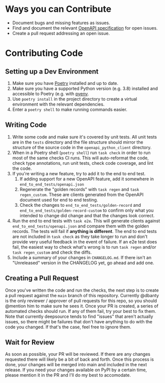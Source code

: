 # Ways you can Contribute

- Document bugs and missing features as issues.
- Find and document the relevant [OpenAPI specification](https://swagger.io/specification/) for open issues.
- Create a pull request addressing an open issue.

# Contributing Code

## Setting up a Dev Environment

1. Make sure you have [Poetry](https://python-poetry.org/) installed and up to date.
2. Make sure you have a supported Python version (e.g. 3.8) installed and accessible to Poetry (e.g. with [pyenv](https://github.com/pyenv/pyenv).
3. Use `poetry install` in the project directory to create a virtual environment with the relevant dependencies.
4. Enter a `poetry shell` to make running commands easier.

## Writing Code

1. Write some code and make sure it's covered by unit tests. All unit tests are in the `tests` directory and the file
   structure should mirror the structure of the source code in the `openapi_python_client` directory.
2. When in a Poetry shell (`poetry shell`) run `task check` in order to run most of the same checks CI runs. This will
   auto-reformat the code, check type annotations, run unit tests, check code coverage, and lint the code.
3. If you're writing a new feature, try to add it to the end to end test.
   1. If adding support for a new OpenAPI feature, add it somewhere in `end_to_end_tests/openapi.json`
   2. Regenerate the "golden records" with `task regen` and `task regen_custom`. These are clients generated from the OpenAPI document used for end to end testing.
   3. Check the changes to `end_to_end_tests/golden-record` and `end_to_end_tests/golden-record-custom` to confirm only what you intended to change did change and that the changes look correct.
4. Run the end to end tests with `task e2e`. This will generate clients against `end_to_end_tests/openapi.json` and
   compare them with the golden records. The tests will fail if **anything is different**. The end to end
   tests are not included in `task check` as they take longer to run and don't provide very useful feedback in the
   event of failure. If an e2e test does fail, the easiest way to check what's wrong is to run `task regen` and/or
   `task regen_custom` and check the diffs.
5. Include a summary of your changes in `CHANGELOG.md`. If there isn't an "Unreleased" version in the CHANGELOG yet,
   go ahead and add one.

## Creating a Pull Request

Once you've written the code and run the checks, the next step is to create a pull request against the `main` branch of this repository. Currently @dbanty is the
only reviewer / approver of pull requests for this repo, so you should @mention him to make sure he sees it. Once your PR is created, a series of automated checks
should run. If any of them fail, try your best to fix them. Note that currently deepsource tends to find "issues" that aren't actually issues, so there might be
failures that don't have anything to do with the code you changed. If that's the case, feel free to ignore them.

## Wait for Review

As soon as possible, your PR will be reviewed. If there are any changes requested there will likely be a bit of back and forth. Once this process is done,
your changes will be merged into main and included in the next release. If you need your changes available on PyPI by a certain time, please mention it in the
PR and I'll do my best to accomodate.
